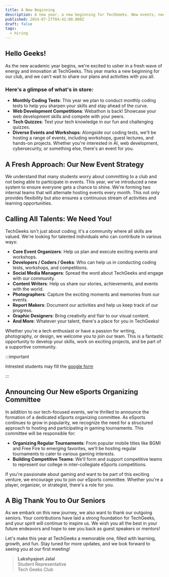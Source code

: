 ```yaml
---
title: A New Beginning
description: A new year, a new beginning for TechGeeks. New events, new opportunities, and new challenges await. And new members to join the team.
published: 2024-07-27T04:42:00.000Z
draft: false
tags:
  - hiring
---
```


## Hello Geeks!

As the new academic year begins, we're excited to usher in a fresh wave of
energy and innovation at TechGeeks. This year marks a new beginning for our
club, and we can't wait to share our plans and activities with you all.

### Here's a glimpse of what's in store:

- **Monthly Coding Tests**: This year we plan to conduct monthly coding tests to
  help you sharpen your skills and stay ahead of the curve.
- **Web Development Competitions**: Webathon is back! Showcase your web
  development skills and compete with your peers.
- **Tech Quizzes**: Test your tech knowledge in our fun and challenging quizzes.
- **Diverse Events and Workshops**: Alongside our coding tests, we'll be hosting
  a range of events, including workshops, guest lectures, and hands-on projects.
  Whether you're interested in AI, web development, cybersecurity, or something
  else, there's an event for you.

## A Fresh Approach: Our New Event Strategy

We understand that many students worry about committing to a club and not being
able to participate in events. This year, we've introduced a new system to
ensure everyone gets a chance to shine. We're forming two internal teams that
will alternate hosting events every month. This not only provides flexibility
but also ensures a continuous stream of activities and learning opportunities.

## Calling All Talents: We Need You!

TechGeeks isn't just about coding; it's a community where all skills are valued.
We're looking for talented individuals who can contribute in various ways:

- **Core Event Organizers**: Help us plan and execute exciting events and
  workshops.
- **Developers / Coders / Geeks**: Who can help us in conducting coding tests,
  workshops, and competitions.
- **Social Media Managers**: Spread the word about TechGeeks and engage with our
  community.
- **Content Writers**: Help us share our stories, achievements, and events with
  the world.
- **Photographers**: Capture the exciting moments and memories from our events.
- **Report Makers**: Document our activities and help us keep track of our
  progress.
- **Graphic Designers**: Bring creativity and flair to our visual content.
- **And More**: Whatever your talent, there's a place for you in TechGeeks!

Whether you're a tech enthusiast or have a passion for writing, photography, or
design, we welcome you to join our team. This is a fantastic opportunity to
develop your skills, work on exciting projects, and be part of a supportive
community.

:::important

Intrested students may fill the
[google form](https://forms.gle/hhzGAwwkD6KeixrX6)

:::

## Announcing Our New eSports Organizing Committee

In addition to our tech-focused events, we're thrilled to announce the formation
of a dedicated eSports organizing committee. As eSports continues to grow in
popularity, we recognize the need for a structured approach to hosting and
participating in gaming tournaments. This committee will be responsible for:

- **Organizing Regular Tournaments**: From popular mobile titles like BGMI and
  Free Fire to emerging favorites, we'll be hosting regular tournaments to cater
  to various gaming interests.
- **Building Competitive Teams**: We'll form and support competitive teams to
  represent our college in inter-collegiate eSports competitions.

If you're passionate about gaming and want to be part of this exciting venture,
we encourage you to join our eSports committee. Whether you're a player,
organizer, or strategist, there's a role for you.

## A Big Thank You to Our Seniors

As we embark on this new journey, we also want to thank our outgoing seniors.
Your contributions have laid a strong foundation for TechGeeks, and your spirit
will continue to inspire us. We wish you all the best in your future endeavors
and hope to see you back as guest speakers or mentors!

Let's make this year at TechGeeks a memorable one, filled with learning, growth,
and fun. Stay tuned for more updates, and we look forward to seeing you at our
first meeting!

> **Lakshyajeet Jalal**\
> Student Representative\
> Tech Geeks Club
